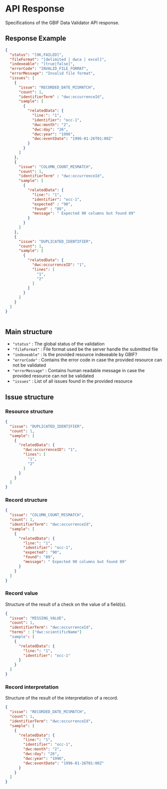 # API Response
Specifications of the GBIF Data Validator API response.

## Response Example
```json
{
  "status": "[OK,FAILED]",
  "fileFormat": "[delimited | dwca | excel]",
  "indexeable": "[true|false]",
  "errorCode": "INVALID_FILE_FORMAT",
  "errorMessage": "Invalid file format",
  "issues": [
    {
      "issue": "RECORDED_DATE_MISMATCH",
      "count": 1,
      "identifierTerm" : "dwc:occurrenceId",
      "sample": [
        {
          "relatedData": {
            "line:": "1",
            "identifier": "occ-1",
            "dwc:month": "2",
            "dwc:day": "26",
            "dwc:year": "1996",
            "dwc:eventDate": "1996-01-26T01:00Z"
          }
        }
      ]
    },
    {
      "issue": "COLUMN_COUNT_MISMATCH",
      "count": 1,
      "identifierTerm" : "dwc:occurrenceId",
      "sample": [
        {
          "relatedData": {
            "line:": "1",
            "identifier": "occ-1",
            "expected" : "90",
            "found" : "89",
            "message": " Expected 90 columns but found 89"
          }
        }
      ]
    },
    {
      "issue": "DUPLICATED_IDENTIFIER",
      "count": 1,
      "sample": [
        {
          "relatedData": {
            "dwc:occurrenceID": "1",
            "lines": [
              "1",
              "2"
            ]
          }
        }
      ]
    }
  ]
}
    
```

## Main structure

- `"status"` : The global status of the validation
- `"fileFormat"` : File format used be the server handle the submitted file
- `"indexeable"` : Is the provided resource indexeable by GBIF?
- `"errorCode"` : Contains the error code in case the provided resource can not be validated
- `"errorMessage"` : Contains human readable message in case the provided resource can not be validated
- `"issues"` : List of all issues found in the provided resource

## Issue structure

### Resource structure
```json
{
  "issue": "DUPLICATED_IDENTIFIER",
  "count": 1,
  "sample": [
    {
      "relatedData": {
        "dwc:occurrenceID": "1",
        "lines": [
          "1",
          "2"
        ]
      }
    }
  ]
}
```
### Record structure
```json
{
  "issue": "COLUMN_COUNT_MISMATCH",
  "count": 1,
  "identifierTerm": "dwc:occurrenceId",
  "sample": [
    {
      "relatedData": {
        "line:": "1",
        "identifier": "occ-1",
        "expected": "90",
        "found": "89",
        "message": " Expected 90 columns but found 89"
      }
    }
  ]
}
```

### Record value
Structure of the result of a check on the value of a field(s).
```json
{
  "issue": "MISSING_VALUE",
  "count": 1,
  "identifierTerm": "dwc:occurrenceId",
  "terms" : ["dwc:scientificName"]
  "sample": [
    {
      "relatedData": {
        "line:": "1",
        "identifier": "occ-1"
      }
    }
  ]
}
```

### Record interpretation
Structure of the result of the interpretation of a record.
```json
{
  "issue": "RECORDED_DATE_MISMATCH",
  "count": 1,
  "identifierTerm": "dwc:occurrenceId",
  "sample": [
    {
      "relatedData": {
        "line:": "1",
        "identifier": "occ-1",
        "dwc:month": "2",
        "dwc:day": "26",
        "dwc:year": "1996",
        "dwc:eventDate": "1996-01-26T01:00Z"
      }
    }
  ]
}
```

